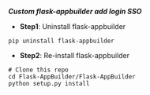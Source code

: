 **_Custom flask-appbuilder add login SSO_**

- **Step1**: Uninstall flask-appbuilder

```shell
pip uninstall flask-appbuilder
```

- **Step2**: Re-install flask-appbuilder

```shell
# Clone this repo
cd Flask-AppBuilder/Flask-AppBuilder
python setup.py install
```
